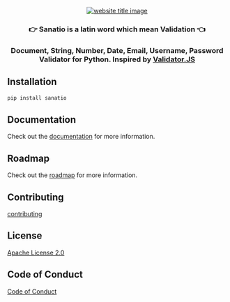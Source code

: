 <p align="center">
  <a href="https://py-contributors.github.io/audiobook/"><img src="https://capsule-render.vercel.app/api?type=rect&color=009ACD&height=100&section=header&text=Sanatio&fontSize=80%&fontColor=ffffff" alt="website title image"></a>
  <h3 align="center">👉 Sanatio is a latin word which mean Validation 👈</h2>
  <h3 align="center"><b>Document, String, Number, Date, Email, Username, Password</b> Validator for Python. Inspired by <a href="https://github.com/validatorjs/validator.js">Validator.JS</a></h2>
</p>


## Installation

```bash
pip install sanatio
```

## Documentation

Check out the [documentation](https://sanatio.readthedocs.io/en/latest/) for more information.


## Roadmap

Check out the [roadmap](https://github.com/py-contributors/sanatio/ROADMAP.MD) for more information.

## Contributing

[contributing](/CONTRIBUTING.md)

## License

[Apache License 2.0](/LICENSE)


## Code of Conduct

[Code of Conduct](/CODE_OF_CONDUCT.md)
